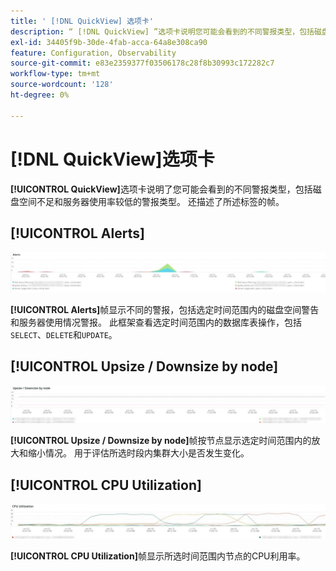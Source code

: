 ```yaml
---
title: ' [!DNL QuickView] 选项卡'
description: “ [!DNL QuickView] ”选项卡说明您可能会看到的不同警报类型，包括磁盘空间不足和服务器使用率较低的警报类型。
exl-id: 34405f9b-30de-4fab-acca-64a8e308ca90
feature: Configuration, Observability
source-git-commit: e83e2359377f03506178c28f8b30993c172282c7
workflow-type: tm+mt
source-wordcount: '128'
ht-degree: 0%

---
```


# [!DNL QuickView]选项卡

**[!UICONTROL QuickView]**&#x200B;选项卡说明了您可能会看到的不同警报类型，包括磁盘空间不足和服务器使用率较低的警报类型。 还描述了所述标签的帧。

## [!UICONTROL Alerts]

![警报](../../assets/tools/observation-for-adobe-commerce/quickview_alerts.jpg)

**[!UICONTROL Alerts]**&#x200B;帧显示不同的警报，包括选定时间范围内的磁盘空间警告和服务器使用情况警报。 此框架查看选定时间范围内的数据库表操作，包括`SELECT`、`DELETE`和`UPDATE`。

## [!UICONTROL Upsize / Downsize by node]

![按节点放大/缩小](../../assets/tools/observation-for-adobe-commerce/quickview_upsize_by_node.jpg)

**[!UICONTROL Upsize / Downsize by node]**&#x200B;帧按节点显示选定时间范围内的放大和缩小情况。 用于评估所选时段内集群大小是否发生变化。

## [!UICONTROL CPU Utilization]

![CPU使用率](../../assets/tools/observation-for-adobe-commerce/quickview_cpu.jpg)

**[!UICONTROL CPU Utilization]**&#x200B;帧显示所选时间范围内节点的CPU利用率。
